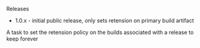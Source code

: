Releases
- 1.0.x - initial public release, only sets retension on primary build artifact

A task to set the retension policy on the builds associated with a release to keep forever
